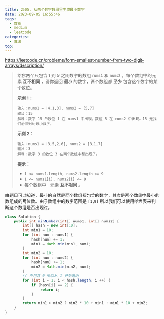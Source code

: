 ```yaml
---
title: 2605. 从两个数字数组里生成最小数字
date: 2023-09-05 16:55:46
tags:
  - 数组
  - medium
  - leetcode
categories:
  - 算法
top:
---
```


https://leetcode.cn/problems/form-smallest-number-from-two-digit-arrays/description/

<!-- more -->

> 给你两个只包含 1 到 9 之间数字的数组 `nums1` 和 `nums2` ，每个数组中的元素 **互不相同** ，请你返回 **最小** 的数字，两个数组都 **至少** 包含这个数字的某个数位。
>
>  
>
> **示例 1：**
>
>  ```
>输入：nums1 = [4,1,3], nums2 = [5,7]
> 输出：15
>解释：数字 15 的数位 1 在 nums1 中出现，数位 5 在 nums2 中出现。15 是我们能得到的最小数字。
> ```
> 
> **示例 2：**
> 
>```
> 输入：nums1 = [3,5,2,6], nums2 = [3,1,7]
>输出：3
> 解释：数字 3 的数位 3 在两个数组中都出现了。
> ```
> 
>  
>
>  **提示：**
>
> - `1 <= nums1.length, nums2.length <= 9`
>- `1 <= nums1[i], nums2[i] <= 9`
> - 每个数组中，元素 **互不相同** 。

由题目可以知道，最小的自然是两个数组都包含的数字，其次是两个数组中最小的数组成的两位数。由于数组中的数字范围是 `[1,9]` 所以我们可以使用哈希表来判断这个数组是否出现过。

```java
class Solution {
    public int minNumber(int[] nums1, int[] nums2) {
        int[] hash = new int[10];
        int min1 = 10;
        for (int num : nums1) {
            hash[num] += 1;
            min1 = Math.min(min1, num);
        }
        int min2 = 10;
        for (int num : nums2) {
            hash[num] += 1;
            min2 = Math.min(min2, num);
        }
        // 不包含 0 所以从 1 开始遍历
        for (int i = 1; i < hash.length; i ++) {
            if (hash[i] == 2) {
                return i;
            }
        }
        return min1 > min2 ? min2 * 10 + min1 : min1 * 10 + min2;
    }
}
```


